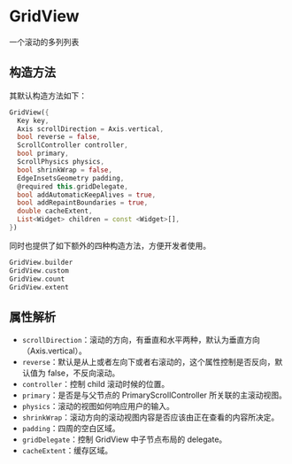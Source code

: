 # GridView

一个滚动的多列列表

## 构造方法

其默认构造方法如下：

```dart
GridView({
  Key key,
  Axis scrollDirection = Axis.vertical,
  bool reverse = false,
  ScrollController controller,
  bool primary,
  ScrollPhysics physics,
  bool shrinkWrap = false,
  EdgeInsetsGeometry padding,
  @required this.gridDelegate,
  bool addAutomaticKeepAlives = true,
  bool addRepaintBoundaries = true,
  double cacheExtent,
  List<Widget> children = const <Widget>[],
})
```

同时也提供了如下额外的四种构造方法，方便开发者使用。

```dart
GridView.builder
GridView.custom
GridView.count
GridView.extent
```

## 属性解析

* `scrollDirection`：滚动的方向，有垂直和水平两种，默认为垂直方向（Axis.vertical）。
* `reverse`：默认是从上或者左向下或者右滚动的，这个属性控制是否反向，默认值为 false，不反向滚动。
* `controller`：控制 child 滚动时候的位置。
* `primary`：是否是与父节点的 PrimaryScrollController 所关联的主滚动视图。
* `physics`：滚动的视图如何响应用户的输入。
* `shrinkWrap`：滚动方向的滚动视图内容是否应该由正在查看的内容所决定。
* `padding`：四周的空白区域。
* `gridDelegate`：控制 GridView 中子节点布局的 delegate。
* `cacheExtent`：缓存区域。
